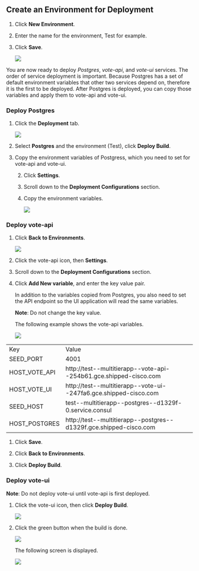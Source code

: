 ## Create an Environment for Deployment


1. Click <b>New Environment</b>.
1. Enter the name for the environment, Test for example.
1. Click **Save**. 

    ![](posts/files/shipped-multi-tier/assets/4.png)

You are now ready to deploy *Postgres*, *vote-api*, and *vote-ui* services. The order of service deployment is important. Because Postgres has a set of default environment variables that other two services depend on, therefore it is the first to be deployed. After Postgres is deployed, you can copy those variables and apply them to vote-api and vote-ui. 

### Deploy Postgres


1. Click the **Deployment** tab.

    ![](posts/files/shipped-multi-tier/assets/deploy-postgres.png)

1. Select **Postgres** and the environment (Test), click **Deploy Build**. 

1. Copy the environment variables of Postgress, which you need to set for vote-api and vote-ui. 

    2. Click **Settings**. 
    3. Scroll down to the **Deployment Configurations** section. 
    4. Copy the environment variables.

        ![](posts/files/shipped-multi-tier/assets/postgres-settings.png)


### Deploy vote-api 

1. Click **Back to Environments**. 

    ![](posts/files/shipped-multi-tier/assets/vote-api.png)

1. Click the vote-api icon, then **Settings**.

3. Scroll down to the **Deployment Configurations** section. 
4. Click **Add New variable**, and enter the key value pair. 

    In addition to the variables copied from Postgres, you also need to set the API endpoint so the UI application will read the same variables. 

    **Note**: Do not change the key value.

    The following example shows the vote-api variables. 

      ![](posts/files/shipped-multi-tier/assets/vote-api-cfg.png)


<table><tr>
<td>Key</td>
<td>Value</td>
</tr>
<tr>
<td>SEED_PORT</td>
<td>4001</td>
</tr>
<tr>
<td>HOST_VOTE_API</td>
<td>http://test--multitierapp--vote-api--254b61.gce.shipped-cisco.com</td>
</tr>
<tr>
<td>HOST_VOTE_UI</td>
<td>http://test--multitierapp--vote-ui--247fa6.gce.shipped-cisco.com</td>
</tr>
<tr>
<td>SEED_HOST</td>
<td>test--multitierapp--postgres--d1329f-0.service.consul</td>
</tr>
<tr>
<td>HOST_POSTGRES</td>
<td>http://test--multitierapp--postgres--d1329f.gce.shipped-cisco.com</td>
</tr>
</table>

1. Click **Save**. 

1. Click **Back to Environments**.
2. Click **Deploy Build**. 


### Deploy vote-ui

**Note**: Do not deploy vote-ui until vote-api is first deployed. 

1. Click the vote-ui icon, then click **Deploy Build**. 

      ![](posts/files/shipped-multi-tier/assets/vote-ui-deploy.png)

1. Click the green button when the build is done.

      ![](posts/files/shipped-multi-tier/assets/vote-ui-deploy-sucess.png)

    The following screen is displayed. 

      ![](posts/files/shipped-multi-tier/assets/15.png)


